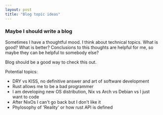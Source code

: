 ```yaml
---
layout: post
title: "Blog topic ideas"
---
```


### Maybe I should write a blog

Sometimes I have a thoughtful mood. I think about technical topics. What is good? What is better?
Conclusions to this thoughts are helpful for me, so maybe they can be helpful to somebody else?

Blog should be a good way to check this out.

Potential topics:
- DRY vs KISS, no definitive answer and art of software development
- Rust allows me to be a bad programmer
- I am developing new OS distribution, Nix vs Arch vs Debian vs I just want to code
- After NixOs I can't go back but I don't like it
- Phylosophy of 'Reality' or how rust API is defined
